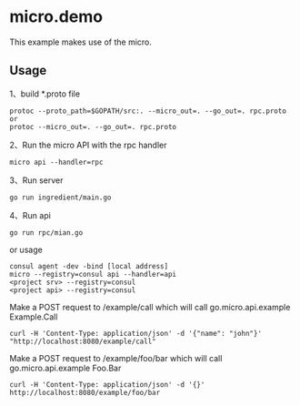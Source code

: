 # micro.demo

This example makes use of the micro.

## Usage

1、build \*.proto file
```
protoc --proto_path=$GOPATH/src:. --micro_out=. --go_out=. rpc.proto
or
protoc --micro_out=. --go_out=. rpc.proto
```
2、Run the micro API with the rpc handler

```
micro api --handler=rpc
```
3、Run server

```
go run ingredient/main.go
```
4、Run api

```
go run rpc/mian.go
```

or usage
```
consul agent -dev -bind [local address]
micro --registry=consul api --handler=api
<project srv> --registry=consul
<project api> --registry=consul
```

Make a POST request to /example/call which will call go.micro.api.example Example.Call

```
curl -H 'Content-Type: application/json' -d '{"name": "john"}' "http://localhost:8080/example/call"
```

Make a POST request to /example/foo/bar which will call go.micro.api.example Foo.Bar

```
curl -H 'Content-Type: application/json' -d '{}' http://localhost:8080/example/foo/bar
```
